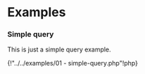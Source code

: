 # Examples

### Simple query

This is just a simple query example.

{!"../../examples/01 - simple-query.php"!php}
